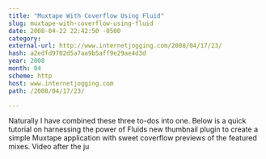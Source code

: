 ```yaml
---
title: "Muxtape With Coverflow Using Fluid"
slug: muxtape-with-coverflow-using-fluid
date: 2008-04-22 22:42:50 -0500
category: 
external-url: http://www.internetjogging.com/2008/04/17/23/
hash: a2edfd9702d5a7aa9b5aff9e29ae4d3d
year: 2008
month: 04
scheme: http
host: www.internetjogging.com
path: /2008/04/17/23/

---
```


Naturally I have combined these three to-dos into one. Below is a quick tutorial on harnessing the power of Fluids new thumbnail plugin to create a simple Muxtape application with sweet coverflow previews of the featured mixes. Video after the ju
